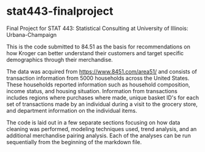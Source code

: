 # stat443-finalproject
Final Project for STAT 443: Statistical Consulting at University of Illinois: Urbana-Champaign

This is the code submitted to 84.51 as the basis for recommendations on how Kroger can better understand their customers and target specific demographics through their merchandise. 

The data was acquired from https://www.8451.com/area51/ and consists of transaction information from 5000 households across the United States. These households reported information such as household composition, income status, and housing situation. Information from transactions includes regions where purchases where made, unique basket ID's for each set of transactions made by an individual during a visit to the grocery store, and department information on the individual items.

The code is laid out in a few separate sections focusing on how data cleaning was performed, modeling techniques used, trend analysis, and an additional merchandise pairing analysis. Each of the analyses can be run sequentially from the beginning of the markdown file.

